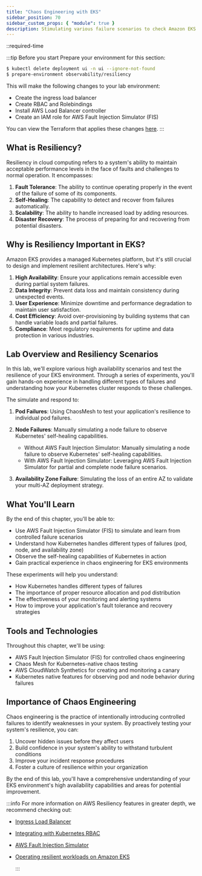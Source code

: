 ```yaml
---
title: "Chaos Engineering with EKS"
sidebar_position: 70
sidebar_custom_props: { "module": true }
description: Stimulating various failure scenarios to check Amazon EKS cluster resiliency."
---
```


::required-time

:::tip Before you start
Prepare your environment for this section:

```bash timeout=900 wait=30
$ kubectl delete deployment ui -n ui --ignore-not-found
$ prepare-environment observability/resiliency
```

This will make the following changes to your lab environment:

- Create the ingress load balancer
- Create RBAC and Rolebindings
- Install AWS Load Balancer controller
- Create an IAM role for AWS Fault Injection Simulator (FIS)

You can view the Terraform that applies these changes [here](https://github.com/VAR::MANIFESTS_OWNER/VAR::MANIFESTS_REPOSITORY/tree/VAR::MANIFESTS_REF/manifests/modules/observability/resiliency/.workshop/terraform).
:::

## What is Resiliency?

Resiliency in cloud computing refers to a system's ability to maintain acceptable performance levels in the face of faults and challenges to normal operation. It encompasses:

1. **Fault Tolerance**: The ability to continue operating properly in the event of the failure of some of its components.
2. **Self-Healing**: The capability to detect and recover from failures automatically.
3. **Scalability**: The ability to handle increased load by adding resources.
4. **Disaster Recovery**: The process of preparing for and recovering from potential disasters.

## Why is Resiliency Important in EKS?

Amazon EKS provides a managed Kubernetes platform, but it's still crucial to design and implement resilient architectures. Here's why:

1. **High Availability**: Ensure your applications remain accessible even during partial system failures.
2. **Data Integrity**: Prevent data loss and maintain consistency during unexpected events.
3. **User Experience**: Minimize downtime and performance degradation to maintain user satisfaction.
4. **Cost Efficiency**: Avoid over-provisioning by building systems that can handle variable loads and partial failures.
5. **Compliance**: Meet regulatory requirements for uptime and data protection in various industries.

## Lab Overview and Resiliency Scenarios

In this lab, we'll explore various high availability scenarios and test the resilience of your EKS environment. Through a series of experiments, you'll gain hands-on experience in handling different types of failures and understanding how your Kubernetes cluster responds to these challenges.

The simulate and respond to:

1. **Pod Failures**: Using ChaosMesh to test your application's resilience to individual pod failures.
2. **Node Failures**: Manually simulating a node failure to observe Kubernetes' self-healing capabilities.

   - Without AWS Fault Injection Simulator: Manually simulating a node failure to observe Kubernetes' self-healing capabilities.
   - With AWS Fault Injection Simulator: Leveraging AWS Fault Injection Simulator for partial and complete node failure scenarios.

3. **Availability Zone Failure**: Simulating the loss of an entire AZ to validate your multi-AZ deployment strategy.

## What You'll Learn

By the end of this chapter, you'll be able to:

- Use AWS Fault Injection Simulator (FIS) to simulate and learn from controlled failure scenarios
- Understand how Kubernetes handles different types of failures (pod, node, and availability zone)
- Observe the self-healing capabilities of Kubernetes in action
- Gain practical experience in chaos engineering for EKS environments

These experiments will help you understand:

- How Kubernetes handles different types of failures
- The importance of proper resource allocation and pod distribution
- The effectiveness of your monitoring and alerting systems
- How to improve your application's fault tolerance and recovery strategies

## Tools and Technologies

Throughout this chapter, we'll be using:

- AWS Fault Injection Simulator (FIS) for controlled chaos engineering
- Chaos Mesh for Kubernetes-native chaos testing
- AWS CloudWatch Synthetics for creating and monitoring a canary
- Kubernetes native features for observing pod and node behavior during failures

## Importance of Chaos Engineering

Chaos engineering is the practice of intentionally introducing controlled failures to identify weaknesses in your system. By proactively testing your system's resilience, you can:

1. Uncover hidden issues before they affect users
2. Build confidence in your system's ability to withstand turbulent conditions
3. Improve your incident response procedures
4. Foster a culture of resilience within your organization

By the end of this lab, you'll have a comprehensive understanding of your EKS environment's high availability capabilities and areas for potential improvement.

:::info
For more information on AWS Resiliency features in greater depth, we recommend checking out:

- [Ingress Load Balancer](/docs/fundamentals/exposing/ingress/)
- [Integrating with Kubernetes RBAC](/docs/security/cluster-access-management/kubernetes-rbac)
- [AWS Fault Injection Simulator](https://aws.amazon.com/fis/)
- [Operating resilient workloads on Amazon EKS](https://aws.amazon.com/blogs/containers/operating-resilient-workloads-on-amazon-eks/)

  :::
